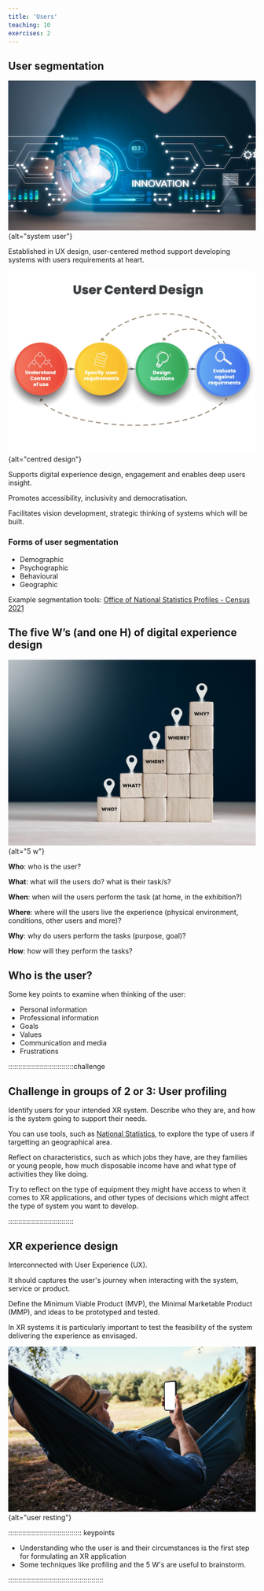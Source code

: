 ```yaml
---
title: 'Users'
teaching: 10
exercises: 2
---
```


## User segmentation
![&copy; Bussarin - stock.adobe.com](fig/AdobeStock_551780552.jpeg){alt="system user"}

Established in UX design, user-centered method support 
developing systems with users requirements at heart.

![User centered design process &copy; Whale Design - stock.adobe.com](fig/AdobeStock_424127018.jpeg){alt="centred design"}

Supports digital experience design, engagement and enables deep users insight.

Promotes accessibility, inclusivity and democratisation.

Facilitates vision development, strategic thinking of systems which will be built.

### Forms of user segmentation

- Demographic
- Psychographic
- Behavioural
- Geographic

Example segmentation tools: [Office of National Statistics Profiles - Census 2021](https://www.ons.gov.uk/visualisations/customprofiles/draw/)


## The five W’s (and one H)  of digital experience design

![&copy; Cagkan - adobe.stock.com](fig/AdobeStock_542363694.jpeg){alt="5 w"}

**Who**: who is the user?

**What**: what will the users do? what is their task/s?

**When**: when will the users perform the task (at home, in the exhibition?)

**Where**: where will the users live the experience (physical environment, conditions, other users and more)?

**Why**: why do users perform the tasks (purpose, goal)?

**How**: how will they perform the tasks?


## Who is the user?
Some key points to examine when thinking of the user:

- Personal information
- Professional information
- Goals
- Values
- Communication and media
- Frustrations

:::::::::::::::::::::::::::::::::challenge

## Challenge in groups of 2 or 3: User profiling

Identify users
for your intended
XR system. Describe who they are, and 
how is the system going to
support their needs.

You can use tools, such as [National Statistics](https://www.ons.gov.uk/visualisations/customprofiles/draw/),
to explore the type of users if targetting an geographical area.

Reflect on characteristics, such as which jobs
they have, are they families or young people,
how much disposable income have and what 
type of activities they like doing.

Try to reflect on the type of equipment they might have access to
when it comes to XR applications, and other
types of decisions which might affect the type of
system you want to develop.


:::::::::::::::::::::::::::::::::


## XR experience design

Interconnected with User Experience (UX).

It should captures the user's journey when interacting 
with the system, service or product.

Define the Minimum Viable Product (MVP), 
the Minimal Marketable Product (MMP),
and ideas to be 
prototyped and tested. 

In XR systems it is particularly important to test
the feasibility of the system delivering
the experience as envisaged.



![User journey considerations &copy; baranq adobe.stock.com](fig/AdobeStock_620925406.jpeg){alt="user resting"}






::::::::::::::::::::::::::::::::::::: keypoints 

- Understanding who the user is and their circumstances is the first step
for formulating an XR application
- Some techniques like profiling and the 5 W's are useful to 
brainstorm.

::::::::::::::::::::::::::::::::::::::::::::::::

